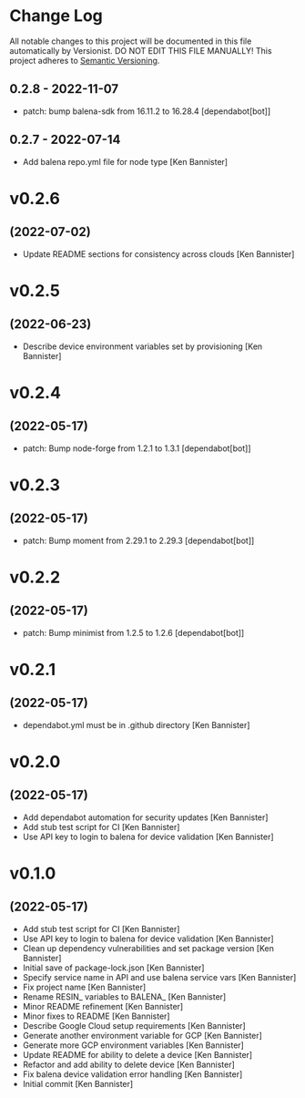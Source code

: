 # Change Log

All notable changes to this project will be documented in this file
automatically by Versionist. DO NOT EDIT THIS FILE MANUALLY!
This project adheres to [Semantic Versioning](http://semver.org/).

## 0.2.8 - 2022-11-07

* patch: bump balena-sdk from 16.11.2 to 16.28.4 [dependabot[bot]]

## 0.2.7 - 2022-07-14

* Add balena repo.yml file for node type [Ken Bannister]

# v0.2.6
## (2022-07-02)

* Update README sections for consistency across clouds [Ken Bannister]

# v0.2.5
## (2022-06-23)

* Describe device environment variables set by provisioning [Ken Bannister]

# v0.2.4
## (2022-05-17)

* patch: Bump node-forge from 1.2.1 to 1.3.1 [dependabot[bot]]

# v0.2.3
## (2022-05-17)

* patch: Bump moment from 2.29.1 to 2.29.3 [dependabot[bot]]

# v0.2.2
## (2022-05-17)

* patch: Bump minimist from 1.2.5 to 1.2.6 [dependabot[bot]]

# v0.2.1
## (2022-05-17)

* dependabot.yml must be in .github directory [Ken Bannister]

# v0.2.0
## (2022-05-17)

* Add dependabot automation for security updates [Ken Bannister]
* Add stub test script for CI [Ken Bannister]
* Use API key to login to balena for device validation [Ken Bannister]

# v0.1.0
## (2022-05-17)

* Add stub test script for CI [Ken Bannister]
* Use API key to login to balena for device validation [Ken Bannister]
* Clean up dependency vulnerabilities and set package version [Ken Bannister]
* Initial save of package-lock.json [Ken Bannister]
* Specify service name in API and use balena service vars [Ken Bannister]
* Fix project name [Ken Bannister]
* Rename RESIN_ variables to BALENA_ [Ken Bannister]
* Minor README refinement [Ken Bannister]
* Minor fixes to README [Ken Bannister]
* Describe Google Cloud setup requirements [Ken Bannister]
* Generate another environment variable for GCP [Ken Bannister]
* Generate more GCP environment variables [Ken Bannister]
* Update README for ability to delete a device [Ken Bannister]
* Refactor and add ability to delete device [Ken Bannister]
* Fix balena device validation error handling [Ken Bannister]
* Initial commit [Ken Bannister]
